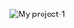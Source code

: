 ![My project-1](https://user-images.githubusercontent.com/101700541/203560480-2b1eb2f5-567d-4489-9ee1-6bf69f912659.gif)
